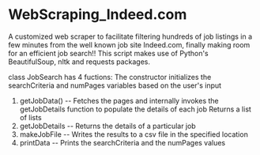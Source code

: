 # WebScraping_Indeed.com

A customized web scraper to facilitate filtering hundreds of job listings in a few minutes from the well known job site Indeed.com,
finally making room for an efficient job search!!
This script makes use of  Python's BeautifulSoup, nltk and requests packages.

class JobSearch has 4 fuctions:
  The constructor initializes the searchCriteria and numPages variables based on the user's input
  
1) getJobData() --
    Fetches the pages and internally invokes the getJobDetails function to populate the details of each job
    Returns a list of lists
2) getJobDetails --
    Returns the details of a particular job
3) makeJobFile --
    Writes the results to a csv file in the specified location
4) printData --
    Prints the searchCriteria and the numPages values
